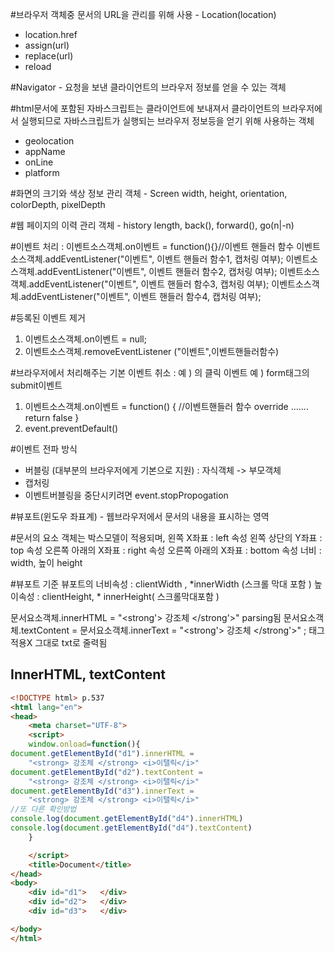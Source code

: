 #브라우저 객체중  문서의 URL을 관리를 위해 사용 - Location(location)

- location.href
- assign(url)
- replace(url)
- reload

#Navigator - 요청을 보낸 클라이언트의 브라우저 정보를 얻을 수 있는 객체 

#html문서에 포함된 자바스크립트는 클라이언트에 보내져서 클라이언트의 브라우저에서 실행되므로 자바스크립트가 실행되는 브라우저 정보등을 얻기 위해 사용하는 객체

- geolocation
- appName
- onLine
- platform

#화면의 크기와 색상 정보 관리 객체 - Screen
width, height, orientation, colorDepth, pixelDepth

#웹 페이지의 이력 관리 객체 - history
length,  back(),  forward(), go(n|-n)

#이벤트 처리 :
이벤트소스객체.on이벤트 = function(){}//이벤트 핸들러 함수
이벤트소스객체.addEventListener("이벤트", 이벤트 핸들러 함수1, 캡처링 여부);
이벤트소스객체.addEventListener("이벤트", 이벤트 핸들러 함수2, 캡처링 여부);
이벤트소스객체.addEventListener("이벤트", 이벤트 핸들러 함수3, 캡처링 여부);
이벤트소스객체.addEventListener("이벤트", 이벤트 핸들러 함수4, 캡처링 여부);

#등록된 이벤트 제거

1. 이벤트소스객체.on이벤트 = null;
2. 이벤트소스객체.removeEventListener ("이벤트",이벤트핸들러함수)

#브라우저에서 처리해주는 기본 이벤트 취소 :
예 ) <a href=""></a> 의 클릭 이벤트
예 ) form태그의 submit이벤트

1. 이벤트소스객체.on이벤트 = function() { //이벤트핸들러 함수 override
   ....... 
   return false
   }
2. event.preventDefault\()

#이벤트 전파 방식

- 버블링 (대부분의 브라우저에게 기본으로 지원) : 자식객체 -> 부모객체
- 캡처링
- 이벤트버블링을 중단시키려면 event.stopPropogation 

#뷰포트(윈도우 좌표계) - 웹브라우저에서 문서의 내용을 표시하는 영역

#문서의 요소 객체는 박스모델이 적용되며, 
왼쪽 X좌표 : left 속성 
왼쪽 상단의 Y좌표 : top 속성
오른쪽 아래의 X좌표 : right 속성
오른쪽 아래의 X좌표 : bottom 속성
너비 : width, 높이 height 

#뷰포트 기준 뷰포트의 
너비속성 : clientWidth , *innerWidth (스크롤 막대 포함 )
높이속성 : clientHeight,  * innerHeight( 스크롤막대포함 )

문서요소객체.innerHTML = "<strong'> 강조체 </strong'>" parsing됨
문서요소객체.textContent = 
문서요소객체.innerText = "<strong'> 강조체 </strong'>" ;
												태그 적용X 그대로 txt로 줄력됨

## InnerHTML, textContent

```html
<!DOCTYPE html> p.537
<html lang="en">
<head>
	<meta charset="UTF-8">
	<script>
	window.onload=function(){
document.getElementById("d1").innerHTML = 
    "<strong> 강조체 </strong>	<i>이탤릭</i>"
document.getElementById("d2").textContent = 
    "<strong> 강조체 </strong> <i>이탤릭</i>"
document.getElementById("d3").innerText = 
    "<strong> 강조체 </strong> <i>이탤릭</i>"
//또 다른 확인방법 
console.log(document.getElementById("d4").innerHTML)
console.log(document.getElementById("d4").textContent)        
	}

	</script>
	<title>Document</title>
</head>
<body>
	<div id="d1">	</div>
	<div id="d2">	</div>
	<div id="d3">	</div>

</body>
</html>
```



